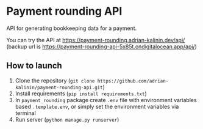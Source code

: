 # Payment rounding API

API for generating bookkeeping data for a payment.

You can try the API at https://payment-rounding.adrian-kalinin.dev/api/ (backup url is https://payment-rounding-api-5x85t.ondigitalocean.app/api/)

## How to launch

1. Clone the repository (`git clone https://github.com/adrian-kalinin/payment-rounding-api.git`)
2. Install requirements (`pip install requirements.txt`)
3. In `payment_rounding` package create `.env` file with environment variables based `.template.env`, or simply set the environment variables via terminal
4. Run server (`python manage.py runserver`)
